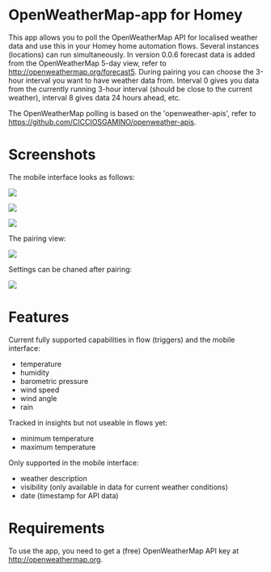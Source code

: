 # OpenWeatherMap-app for Homey

This app allows you to poll the OpenWeatherMap API for localised weather data and use this in your Homey home automation flows. Several instances (locations) can run simultaneously. In version 0.0.6 forecast data is added from the OpenWeatherMap 5-day view, refer to http://openweathermap.org/forecast5. During pairing you can choose the 3-hour interval you want to have weather data from. Interval 0 gives you data from the currently running 3-hour interval (should be close to the current weather), interval 8 gives data 24 hours ahead, etc.   

The OpenWeatherMap polling is based on the 'openweather-apis', refer to https://github.com/CICCIOSGAMINO/openweather-apis. 

# Screenshots
The mobile interface looks as follows:

![](https://drive.google.com/uc?id=1Ns1SEdjUOFKDwErjlksOl9HkWFK36zRv)

![](https://drive.google.com/uc?id=1Q4YnBOGltirnj6uILvRH2-ph8BoCSCkA)

![](https://drive.google.com/uc?id=1NwVUnUOZWukPqsuItX67Wskljd1_7sHV)

The pairing view:

![](https://drive.google.com/open?id=1r_MclxSsvWH_LMkfDEbFgll73eKEGyTL)

Settings can be chaned after pairing:

![](https://drive.google.com/open?id=1sqyaFJEKcFdo9L-MFsyawKvWUlY3bhrn)

# Features
Current fully supported capabilities in flow (triggers) and the mobile interface:

- temperature
- humidity
- barometric pressure
- wind speed
- wind angle
- rain

Tracked in insights but not useable in flows yet:

- minimum temperature
- maximum temperature

Only supported in the mobile interface:

- weather description
- visibility (only available in data for current weather conditions)
- date (timestamp for API data)


# Requirements
To use the app, you need to get a (free) OpenWeatherMap API key at http://openweathermap.org.
